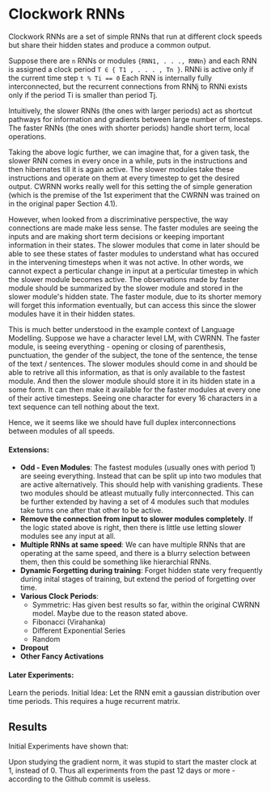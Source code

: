 # Clockwork RNNs

Clockwork RNNs are a set of simple RNNs that run at different clock speeds but share their hidden states and produce a common output. 

Suppose there are `n` RNNs or modules `{RNN1, . . ., RNNn}` and each RNN is assigned a clock period `T ∈ { T1 , . . . , Tn }`. RNNi is active only if the current time step `t % Ti == 0` Each RNN is internally fully interconnected, but the recurrent connections from RNNj to RNNi exists only if the period Ti is smaller than period Tj. 


Intuitively, the slower RNNs (the ones with larger periods) act as shortcut pathways for information and gradients between large number of timesteps. The faster RNNs (the ones with shorter periods) handle short term, local operations. 

Taking the above logic further, we can imagine that, for a given task, the slower RNN comes in every once in a while, puts in the instructions and then hibernates till it is again active. The slower modules take these instructions and operate on them at every timestep to get the desired output. CWRNN works really well for this setting the of simple generation (which is the premise of the 1st experiment that the CWRNN was trained on in the original paper Section 4.1).

However, when looked from a discriminative perspective, the way connections are made make less sense. The faster modules are seeing the inputs and are making short term decisions or keeping important information in their states. The slower modules that come in later should be able to see these states of faster modules to understand what has occured in the intervening timesteps when it was not active. In other words, we cannot expect a perticular change in input at a perticular timestep in which the slower module becomes active. The observations made by faster module should be summarized by the slower module and stored in the slower module's hidden state. The faster module, due to its shorter memory will forget this information eventually, but can access this since the slower modules have it in their hidden states.

This is much better understood in the example context of Language Modelling. Suppose we have a character level LM, with CWRNN. The faster module, is seeing everything - opening or closing of parenthesis, punctuation, the gender of the subject, the tone of the sentence, the tense of the text / sentences. The slower modules should come in and should be able to retrive all this information, as that is only available to the fastest module. And then the slower module should store it in its hidden state in a some form. It can then make it available for the faster modules at every one of their active timesteps. Seeing one character for every 16 characters in a text sequence can tell nothing about the text.

Hence, we it seems like we should have full duplex interconnections between modules of all speeds.

#### Extensions:

* **Odd - Even Modules**: The fastest modules (usually ones with period 1) are seeing everything. Instead that  can be split up into two modules that are active alternatively. This should help with vanishing gradients. These two modules should be atleast mutually fully interconnected. This can be further extended by having a set of 4 modules such that modules take turns one after that other to be active.
* **Remove the connection from input to slower modules completely**. If the logic stated above is right, then there is little use letting slower modules see any input at all.
* **Multiple RNNs at same speed**: We can have multiple RNNs that are operating at the same speed, and there is a blurry selection between them, then this could be something like hierarchial RNNs.
* **Dynamic Forgetting during training**: Forget hidden state very frequently during inital stages of training, but extend the period of forgetting over time.
* **Various Clock Periods**: 
	* Symmetric: Has given best results so far, within 		the original CWRNN model. Maybe due to the reason 		stated above.
	* Fibonacci (Virahanka)
	* Different Exponential Series
	* Random
* **Dropout**
* **Other Fancy Activations**
	
#### Later Experiments:
Learn the periods.
Initial Idea: Let the RNN emit a gaussian distribution over time periods. This requires a huge recurrent matrix.



## Results

Initial Experiments have shown that:

Upon studying the gradient norm, it was stupid to start the master clock at 1, instead of 0. Thus all experiments from the past 12 days or more - according to the Github commit is useless.